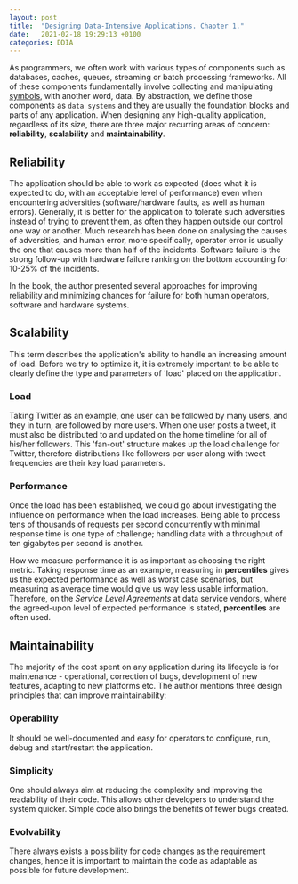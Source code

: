 ```yaml
---
layout: post
title:  "Designing Data-Intensive Applications. Chapter 1."
date:   2021-02-18 19:29:13 +0100
categories: DDIA
---
```

As programmers, we often work with various types of components such as databases, caches, queues, streaming or batch processing frameworks. All of these components fundamentally involve collecting and manipulating [symbols](https://en.wikipedia.org/wiki/Symbol_(formal)), with another word, data. By abstraction, we define those components as `data systems` and they are usually the foundation blocks and parts of any application. When designing any high-quality application, regardless of its size, there are three major recurring areas of concern: **reliability**, **scalability** and **maintainability**.   

## Reliability

The application should be able to work as expected (does what it is expected to do, with an acceptable level of performance) even when encountering adversities (software/hardware faults, as well as human errors). Generally, it is better for the application to tolerate such adversities instead of trying to prevent them, as often they happen outside our control one way or another. Much research has been done on analysing the causes of adversities, and human error, more specifically, operator error is usually the one that causes more than half of the incidents. Software failure is the strong follow-up with hardware failure ranking on the bottom accounting for 10-25% of the incidents.

In the book, the author presented several approaches for improving reliability and minimizing chances for failure for both human operators, software and hardware systems.   

## Scalability

This term describes the application's ability to handle an increasing amount of load. Before we try to optimize it, it is extremely important to be able to clearly define the type and parameters of 'load' placed on the application. 


### Load

Taking Twitter as an example, one user can be followed by many users, and they in turn, are followed by more users. When one user posts a tweet, it must also be distributed to and updated on the home timeline for all of his/her followers. This 'fan-out' structure makes up the load challenge for Twitter, therefore distributions like followers per user along with tweet frequencies are their key load parameters.


### Performance

Once the load has been established, we could go about investigating the influence on performance when the load increases. Being able to process tens of thousands of requests per second concurrently with minimal response time is one type of challenge; handling data with a throughput of ten gigabytes per second is another. 

How we measure performance it is as important as choosing the right metric. Taking response time as an example, measuring in __percentiles__ gives us the expected performance as well as worst case scenarios, but measuring as average time would give us way less usable information. Therefore, on the *Service Level Agreements* at data service vendors, where the agreed-upon level of expected performance is stated,  __percentiles__ are often used. 

## Maintainability

The majority of the cost spent on any application during its lifecycle is for maintenance - operational, correction of bugs, development of new features, adapting to new platforms etc. The author mentions three design principles that can improve maintainability:

### Operability

It should be well-documented and easy for operators to configure, run, debug and start/restart the application. 

### Simplicity

One should always aim at reducing the complexity and improving the readability of their code. This allows other developers to understand the system quicker. Simple code also brings the benefits of fewer bugs created. 

### Evolvability

There always exists a possibility for code changes as the requirement changes, hence it is important to maintain the code as adaptable as possible for future development. 